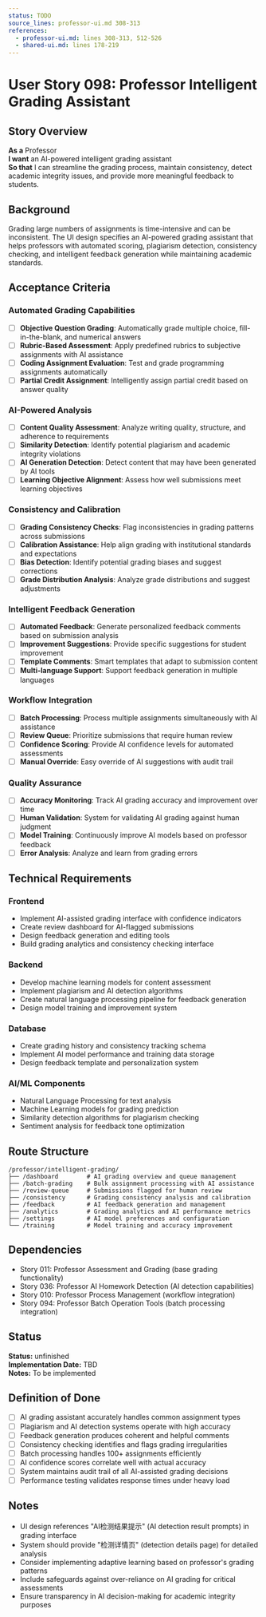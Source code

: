 ```yaml
---
status: TODO
source_lines: professor-ui.md 308-313
references:
  - professor-ui.md: lines 308-313, 512-526
  - shared-ui.md: lines 178-219
---
```


# User Story 098: Professor Intelligent Grading Assistant

## Story Overview

**As a** Professor  
**I want** an AI-powered intelligent grading assistant  
**So that** I can streamline the grading process, maintain consistency, detect academic integrity issues, and provide more meaningful feedback to students.

## Background

Grading large numbers of assignments is time-intensive and can be inconsistent. The UI design specifies an AI-powered grading assistant that helps professors with automated scoring, plagiarism detection, consistency checking, and intelligent feedback generation while maintaining academic standards.

## Acceptance Criteria

### Automated Grading Capabilities
- [ ] **Objective Question Grading**: Automatically grade multiple choice, fill-in-the-blank, and numerical answers
- [ ] **Rubric-Based Assessment**: Apply predefined rubrics to subjective assignments with AI assistance
- [ ] **Coding Assignment Evaluation**: Test and grade programming assignments automatically
- [ ] **Partial Credit Assignment**: Intelligently assign partial credit based on answer quality

### AI-Powered Analysis
- [ ] **Content Quality Assessment**: Analyze writing quality, structure, and adherence to requirements
- [ ] **Similarity Detection**: Identify potential plagiarism and academic integrity violations
- [ ] **AI Generation Detection**: Detect content that may have been generated by AI tools
- [ ] **Learning Objective Alignment**: Assess how well submissions meet learning objectives

### Consistency and Calibration
- [ ] **Grading Consistency Checks**: Flag inconsistencies in grading patterns across submissions
- [ ] **Calibration Assistance**: Help align grading with institutional standards and expectations
- [ ] **Bias Detection**: Identify potential grading biases and suggest corrections
- [ ] **Grade Distribution Analysis**: Analyze grade distributions and suggest adjustments

### Intelligent Feedback Generation
- [ ] **Automated Feedback**: Generate personalized feedback comments based on submission analysis
- [ ] **Improvement Suggestions**: Provide specific suggestions for student improvement
- [ ] **Template Comments**: Smart templates that adapt to submission content
- [ ] **Multi-language Support**: Support feedback generation in multiple languages

### Workflow Integration
- [ ] **Batch Processing**: Process multiple assignments simultaneously with AI assistance
- [ ] **Review Queue**: Prioritize submissions that require human review
- [ ] **Confidence Scoring**: Provide AI confidence levels for automated assessments
- [ ] **Manual Override**: Easy override of AI suggestions with audit trail

### Quality Assurance
- [ ] **Accuracy Monitoring**: Track AI grading accuracy and improvement over time
- [ ] **Human Validation**: System for validating AI grading against human judgment
- [ ] **Model Training**: Continuously improve AI models based on professor feedback
- [ ] **Error Analysis**: Analyze and learn from grading errors

## Technical Requirements

### Frontend
- Implement AI-assisted grading interface with confidence indicators
- Create review dashboard for AI-flagged submissions
- Design feedback generation and editing tools
- Build grading analytics and consistency checking interface

### Backend
- Develop machine learning models for content assessment
- Implement plagiarism and AI detection algorithms
- Create natural language processing pipeline for feedback generation
- Design model training and improvement system

### Database
- Create grading history and consistency tracking schema
- Implement AI model performance and training data storage
- Design feedback template and personalization system

### AI/ML Components
- Natural Language Processing for text analysis
- Machine Learning models for grading prediction
- Similarity detection algorithms for plagiarism checking
- Sentiment analysis for feedback tone optimization

## Route Structure
```
/professor/intelligent-grading/
├── /dashboard        # AI grading overview and queue management
├── /batch-grading    # Bulk assignment processing with AI assistance
├── /review-queue     # Submissions flagged for human review
├── /consistency      # Grading consistency analysis and calibration
├── /feedback         # AI feedback generation and management
├── /analytics        # Grading analytics and AI performance metrics
├── /settings         # AI model preferences and configuration
└── /training         # Model training and accuracy improvement
```

## Dependencies
- Story 011: Professor Assessment and Grading (base grading functionality)
- Story 036: Professor AI Homework Detection (AI detection capabilities)
- Story 010: Professor Process Management (workflow integration)
- Story 094: Professor Batch Operation Tools (batch processing integration)


## Status
**Status:** unfinished  
**Implementation Date:** TBD  
**Notes:** To be implemented
## Definition of Done
- [ ] AI grading assistant accurately handles common assignment types
- [ ] Plagiarism and AI detection systems operate with high accuracy
- [ ] Feedback generation produces coherent and helpful comments
- [ ] Consistency checking identifies and flags grading irregularities
- [ ] Batch processing handles 100+ assignments efficiently
- [ ] AI confidence scores correlate well with actual accuracy
- [ ] System maintains audit trail of all AI-assisted grading decisions
- [ ] Performance testing validates response times under heavy load

## Notes
- UI design references "AI检测结果提示" (AI detection result prompts) in grading interface
- System should provide "检测详情页" (detection details page) for detailed analysis
- Consider implementing adaptive learning based on professor's grading patterns
- Include safeguards against over-reliance on AI grading for critical assessments
- Ensure transparency in AI decision-making for academic integrity purposes